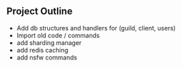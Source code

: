 ## Project Outline

- Add db structures and handlers for (guild, client, users)
- Import old code / commands
- add sharding manager
- add redis caching
- add nsfw commands
